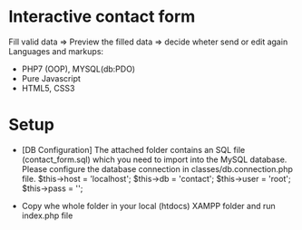 # Interactive contact form

Fill valid data => Preview the filled data => decide wheter send or edit again
Languages and markups:

- PHP7 (OOP), MYSQL(db:PDO)
- Pure Javascript
- HTML5, CSS3

# Setup

- [DB Configuration] The attached folder contains an SQL file (contact_form.sql) which you need to import into the MySQL database. Please configure the database connection in classes/db.connection.php file.
  $this->host    = 'localhost';
        $this->db = 'contact';
  $this->user    = 'root';
        $this->pass = '';

- Copy whe whole folder in your local (htdocs) XAMPP folder and run index.php file
